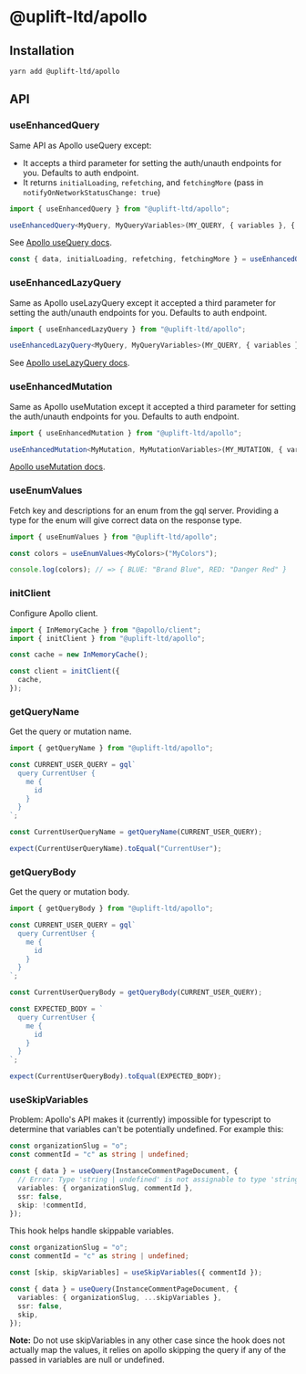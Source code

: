 # @uplift-ltd/apollo

## Installation

    yarn add @uplift-ltd/apollo

## API

### useEnhancedQuery

Same API as Apollo useQuery except:

- It accepts a third parameter for setting the auth/unauth endpoints for you. Defaults to auth
  endpoint.
- It returns `initialLoading`, `refetching`, and `fetchingMore` (pass in
  `notifyOnNetworkStatusChange: true`)

```ts
import { useEnhancedQuery } from "@uplift-ltd/apollo";

useEnhancedQuery<MyQuery, MyQueryVariables>(MY_QUERY, { variables }, { auth: false });
```

See [Apollo useQuery docs](https://www.apollographql.com/docs/react/api/react/hooks/#usequery).

```ts
const { data, initialLoading, refetching, fetchingMore } = useEnhancedQuery(MY_QUERY, { notifyOnNetworkStatusChange: true};
```

### useEnhancedLazyQuery

Same as Apollo useLazyQuery except it accepted a third parameter for setting the auth/unauth
endpoints for you. Defaults to auth endpoint.

```ts
import { useEnhancedLazyQuery } from "@uplift-ltd/apollo";

useEnhancedLazyQuery<MyQuery, MyQueryVariables>(MY_QUERY, { variables }, { auth: false });
```

See
[Apollo useLazyQuery docs](https://www.apollographql.com/docs/react/api/react/hooks/#uselazyquery).

### useEnhancedMutation

Same as Apollo useMutation except it accepted a third parameter for setting the auth/unauth
endpoints for you. Defaults to auth endpoint.

```ts
import { useEnhancedMutation } from "@uplift-ltd/apollo";

useEnhancedMutation<MyMutation, MyMutationVariables>(MY_MUTATION, { variables }, { auth: false });
```

[Apollo useMutation docs](https://www.apollographql.com/docs/react/api/react/hooks/#usemutation).

### useEnumValues

Fetch key and descriptions for an enum from the gql server. Providing a type for the enum will give
correct data on the response type.

```ts
import { useEnumValues } from "@uplift-ltd/apollo";

const colors = useEnumValues<MyColors>("MyColors");

console.log(colors); // => { BLUE: "Brand Blue", RED: "Danger Red" }
```

### initClient

Configure Apollo client.

```ts
import { InMemoryCache } from "@apollo/client";
import { initClient } from "@uplift-ltd/apollo";

const cache = new InMemoryCache();

const client = initClient({
  cache,
});
```

### getQueryName

Get the query or mutation name.

```ts
import { getQueryName } from "@uplift-ltd/apollo";

const CURRENT_USER_QUERY = gql`
  query CurrentUser {
    me {
      id
    }
  }
`;

const CurrentUserQueryName = getQueryName(CURRENT_USER_QUERY);

expect(CurrentUserQueryName).toEqual("CurrentUser");
```

### getQueryBody

Get the query or mutation body.

```ts
import { getQueryBody } from "@uplift-ltd/apollo";

const CURRENT_USER_QUERY = gql`
  query CurrentUser {
    me {
      id
    }
  }
`;

const CurrentUserQueryBody = getQueryBody(CURRENT_USER_QUERY);

const EXPECTED_BODY = `
  query CurrentUser {
    me {
      id
    }
  }
`;

expect(CurrentUserQueryBody).toEqual(EXPECTED_BODY);
```

### useSkipVariables

Problem: Apollo's API makes it (currently) impossible for typescript to determine that variables
can't be potentially undefined. For example this:

```ts
const organizationSlug = "o";
const commentId = "c" as string | undefined;

const { data } = useQuery(InstanceCommentPageDocument, {
  // Error: Type 'string | undefined' is not assignable to type 'string'. Type 'undefined' is not assignable to type 'string'.ts(2322)
  variables: { organizationSlug, commentId },
  ssr: false,
  skip: !commentId,
});
```

This hook helps handle skippable variables.

```ts
const organizationSlug = "o";
const commentId = "c" as string | undefined;

const [skip, skipVariables] = useSkipVariables({ commentId });

const { data } = useQuery(InstanceCommentPageDocument, {
  variables: { organizationSlug, ...skipVariables },
  ssr: false,
  skip,
});
```

**Note:** Do not use skipVariables in any other case since the hook does not actually map the
values, it relies on apollo skipping the query if any of the passed in variables are null or
undefined.
